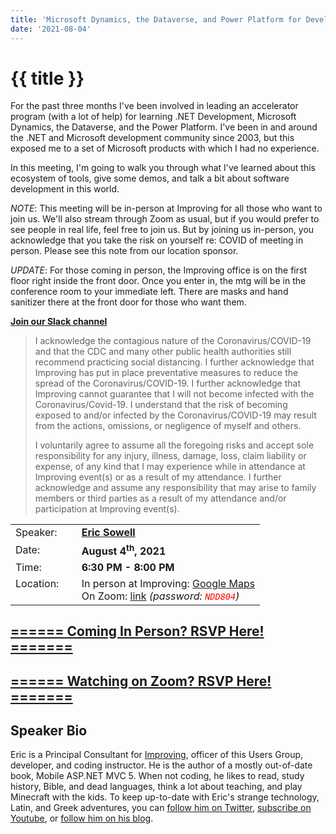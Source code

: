 ```yaml
---
title: 'Microsoft Dynamics, the Dataverse, and Power Platform for Developers'
date: '2021-08-04'
---
```

# {{ title }}

<p>For the past three months I've been involved in leading an accelerator program (with a lot of help) for learning .NET Development, Microsoft Dynamics, the Dataverse, and the Power Platform. I've been in and around the .NET and Microsoft development community since 2003, but this exposed me to a set of Microsoft products with which I had no experience.</p>

<p>In this meeting, I'm going to walk you through what I've learned about this ecosystem of tools, give some demos, and talk a bit about software development in this world.</p>

<p><em>NOTE</em>: This meeting will be in-person at Improving for all those who want to join us. We'll also stream through Zoom as usual, but if you would prefer to see people in real life, feel free to join us. But by joining us in-person, you acknowledge that you take the risk on yourself re: COVID of meeting in person. Please see this note from our location sponsor.</p>

<p><em>UPDATE</em>: For those coming in person, the Improving office is on the first floor right inside the front door. Once you enter in, the mtg will be in the conference room to your immediate left. There are masks and hand sanitizer there at the front door for those who want them.</p>

<p><strong><a href="https://join.slack.com/t/northdallasdevelopers/shared_invite/zt-520t8ao5-LlPhAdqqax6YtsxuRWitnA">Join our Slack channel</a></strong></p>

<blockquote>
<p>I acknowledge the contagious nature of the Coronavirus/COVID-19 and that the CDC and many other public health authorities still recommend practicing social distancing.   I further acknowledge that Improving has put in place preventative measures to reduce the spread of the Coronavirus/COVID-19.  I further acknowledge that Improving cannot guarantee that I will not become infected with the Coronavirus/Covid-19.  I understand that the risk of becoming exposed to and/or infected by the Coronavirus/COVID-19 may result from the actions, omissions, or negligence of myself and others.</p>

<p>I voluntarily agree to assume all the foregoing risks and accept sole responsibility for any injury, illness, damage, loss, claim liability or expense, of any kind that I may experience while in attendance at Improving event(s) or as a result of my attendance. I further acknowledge and assume any responsibility that may arise to family members or third parties as a result of my attendance and/or participation at Improving event(s).</p>

</blockquote>

<table border="0">
    <tbody>
        <tr>
            <td>Speaker:</td>
            <td>&nbsp;</td>
            <td><a href="https://twitter.com/mallioch" rel="noopener noreferrer" target="_blank"><b>Eric Sowell</b></a></td>
        </tr>
        <tr>
            <td>Date:</td>
            <td>&nbsp;</td>
            <td><b>August 4<sup>th</sup>, 2021</b></td>
        </tr>
        <tr>
            <td valign="top">Time:</td>
            <td>&nbsp;</td>
            <td><b>6:30 PM - 8:00 PM</b></td>
        </tr>
        <tr>
            <td valign="top">Location:</td>
            <td>&nbsp;</td>
            <td>In person at Improving: <a href="https://g.page/improving-dallas?share">Google Maps</a>
            <br />
            On Zoom: <a title="Location" rel="noopener noreferrer" target="_blank" href="https://match.zoom.us/j/97171045932">link</a> <em>(password: <code style="color:red">NDD804</code>)</em></td>
        </tr>
    </tbody>
</table>
<h2><a target="_blank" rel="noopener noreferrer" href="https://www.eventbrite.com/e/microsoft-dynamics-the-dataverse-and-power-platform-in-person-tickets-165193842229">====== Coming In Person? RSVP Here! =======</a></h2>

<h2><a target="_blank" rel="noopener noreferrer" href="https://www.eventbrite.com/e/microsoft-dynamics-the-dataverse-and-power-platform-zoom-tickets-165194865289">====== Watching on Zoom? RSVP Here! =======</a></h2>

<h2>Speaker Bio</h2>

<p>Eric is a Principal Consultant for <a href="https://improving.com/">Improving</a>, officer of this Users Group, developer, and coding instructor. He is the author of a mostly out-of-date book, Mobile ASP.NET MVC 5. When not coding, he likes to read, study history, Bible, and dead languages, think a lot about teaching, and play Minecraft with the kids. To keep up-to-date with Eric's strange technology, Latin, and Greek adventures, you can <a href="https://twitter.com/Mallioch">follow him on Twitter</a>, <a href="https://www.youtube.com/channel/UCCHcJejvdlXxLlG0encr53Q">subscribe on Youtube</a>, or <a href="http://ericsowell.com/blog">follow him on his blog</a>.</p>
